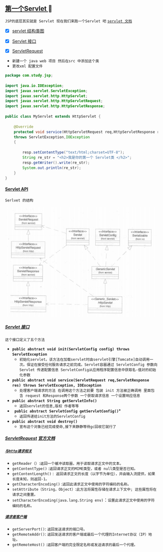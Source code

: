 [第一个Servlet ](#top) <span id="top"></span>  	:maple_leaf:
-----
`JSP的底层其实就是 Servlet 现在我们来跑一个Servlet 吧` [`servlet 文档`](https://docs.oracle.com/cd/E17802_01/products/products/servlet/2.1/api/packages.html)

- [x] [servlet 结构类图](#servletapi)
- [x] [Servlet 接口](#interface)
- [x] [ServletRequest](#servletrequest)


* `新建一个 java web 项目 然后在src 中添加这个类`
* `更改xml 配置文件`
```JAVA
package com.study.jsp;

import java.io.IOException;
import javax.servlet.ServletException;
import javax.servlet.http.HttpServlet;
import javax.servlet.http.HttpServletRequest;
import javax.servlet.http.HttpServletResponse;

public class MyServlet extends HttpServlet {

	@Override
	protected void service(HttpServletRequest req,HttpServletResponse resp)
	throws ServletException,IOException
	{
		
		resp.setContentType("text/html;charset=UTF-8");
		String re_str = "<h2>我是你的第一个 Servlet类 </h2>";
		resp.getWriter().write(re_str);
		System.out.println(re_str);
	}
}
```
#### [Servlet API](#servletapi) <span id="servletapi"></span> 
`Serlvet 的结构`

![图片](/Image/Servlet.png)

##### [Servlet 接口](#interface) <span id="interface"></span> 
`这个接口定义了五个方法`
* **`public abstract void init(ServletConfig config) throws ServletException`** 
	* `初始化servlet。该方法在加载servlet时由servlet引擎[Tomcate]自动调用一次。保证在接受任何服务请求之前完成。Servlet容器通过 ServletConfig 参数向Servlet 传递配置信息 ServletConfig从应用程序配置信息中获取名-值对的初始化参数`
* **`public abstract void service(ServletRequest req,ServletResponse res) throws ServletException, IOException`**
	* `处理客户端请求的方法 在调用这个方法之前要 包装 init 方法被正确调用 里面包含 request 和Response两个参数 一个获取请求信息 一个设置响应信息`
* **`public abstract String getServletInfo()`**
	* `返回servlet的信息,版权 作者等等`
* **` public abstract ServletConfig getServletConfig()`***
	* `返回传递给init方法的ServletConfig`
* **`public abstract void destroy()`**
	* `宣布这个对象已经完成使命,接下来静静等待gc回收它就行了`
##### [ServletRequest](#servletrequest) <span id="servletrequest"></span> 	 [官方文档](http://tomcat.apache.org/tomcat-5.5-doc/servletapi/javax/servlet/ServletRequest.html)
##### [`与http请求相关`](#httpRequestforservlet)
* `getReader（）`:`返回一个缓冲读取器，用于读取请求正文中的文本。`
* `getContentType()` :`返回请求正文的MIME类型，或者 null类型是否已知。`	
* `getContentLength()` :` 返回请求正文的长度（以字节为单位），并由输入流提供，如果长度未知，则返回-1。`
* `getCharacterEncoding()` :`返回此请求正文中使用的字符编码的名称。`
* `setAttribute（String，Object）`:`此方法将属性存储在请求上下文中; 这些属性将在请求之间重置。`
* `setCharacterEncoding(java.lang.String env)`：`设置此请求正文中使用的字符编码的名称。`
##### [`请求者客户端`](#httpclientforservlet)
* `getServerPort()`: `返回发送请求的端口号。`
* `getRemoteAddr()`: `返回发送请求的客户端或最后一个代理的Internet协议（IP）地址。`
* `getRemoteHost()` :`返回客户端的完全限定名称或发送请求的最后一个代理。`
